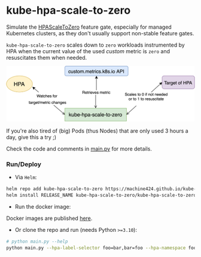 # kube-hpa-scale-to-zero

Simulate the [HPAScaleToZero](https://kubernetes.io/docs/reference/command-line-tools-reference/feature-gates/) feature gate, especially for managed Kubernetes clusters,
as they don't usually support non-stable feature gates.

`kube-hpa-scale-to-zero` scales down to `zero` workloads instrumented by HPA when the current value of the used _custom_ metric is `zero` and resuscitates them when needed.

![how](./how.png)

If you're also tired of (big) Pods (thus Nodes) that are only used 3 hours a day, give this a try ;)

Check the code and comments in [main.py](./main.py) for more details.

### Run/Deploy

- Via `Helm`:

```bash
helm repo add kube-hpa-scale-to-zero https://machine424.github.io/kube-hpa-scale-to-zero
helm install RELEASE_NAME kube-hpa-scale-to-zero/kube-hpa-scale-to-zero -n RELEASE_NAMESPACE
```
- Run the docker image:

Docker images are published [here](https://hub.docker.com/r/machine424/kube-hpa-scale-to-zero).

- Or clone the repo and run (needs Python `>=3.10`):

```bash
# python main.py --help
python main.py --hpa-label-selector foo=bar,bar=foo --hpa-namespace foo`
```
